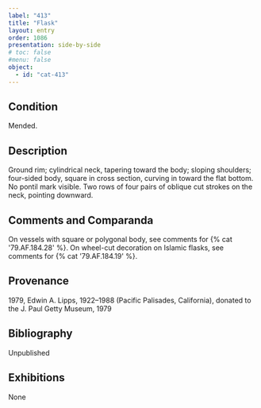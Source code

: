 ```yaml
---
label: "413"
title: "Flask"
layout: entry
order: 1086
presentation: side-by-side
# toc: false
#menu: false 
object:
  - id: "cat-413"
---
```


## Condition

Mended.

## Description

Ground rim; cylindrical neck, tapering toward the body; sloping shoulders; four-sided body, square in cross section, curving in toward the flat bottom. No pontil mark visible. Two rows of four pairs of oblique cut strokes on the neck, pointing downward.

## Comments and Comparanda

On vessels with square or polygonal body, see comments for {% cat '79.AF.184.28' %}. On wheel-cut decoration on Islamic flasks, see comments for {% cat '79.AF.184.19' %}.

## Provenance

1979, Edwin A. Lipps, 1922–1988 (Pacific Palisades, California), donated to the J. Paul Getty Museum, 1979

## Bibliography

Unpublished

## Exhibitions

None